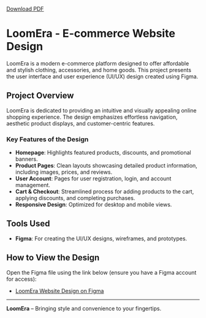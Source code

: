 

[Download PDF](https://github.com/josnamani/LoomEra/raw/main/LoomEra%20Website_250120_143847.pdf)

# LoomEra - E-commerce Website Design

LoomEra is a modern e-commerce platform designed to offer affordable and stylish clothing, accessories, and home goods. This project presents the user interface and user experience (UI/UX) design created using Figma.

## Project Overview

LoomEra is dedicated to providing an intuitive and visually appealing online shopping experience. The design emphasizes effortless navigation, aesthetic product displays, and customer-centric features.

### Key Features of the Design

- **Homepage**: Highlights featured products, discounts, and promotional banners.
- **Product Pages**: Clean layouts showcasing detailed product information, including images, prices, and reviews.
- **User Account**: Pages for user registration, login, and account management.
- **Cart & Checkout**: Streamlined process for adding products to the cart, applying discounts, and completing purchases.
- **Responsive Design**: Optimized for desktop and mobile views.

## Tools Used

- **Figma**: For creating the UI/UX designs, wireframes, and prototypes.

## How to View the Design

Open the Figma file using the link below (ensure you have a Figma account for access):
- [LoomEra Website Design on Figma](https://www.figma.com/design/NT74ZuXfKEO7nZpT85FADT/LoomEra-Website?node-id=0-1&p=f&t=gp7kGGeryDaGPhB5-0)

---

**LoomEra** – Bringing style and convenience to your fingertips.


